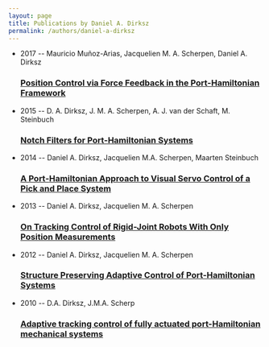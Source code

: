 ```yaml
---
layout: page
title: Publications by Daniel A. Dirksz
permalink: /authors/daniel-a-dirksz
---
```


<ul class="post-list">
<li><span class='post-meta'>2017 -- Mauricio Muñoz-Arias, Jacquelien M. A. Scherpen, Daniel A. Dirksz</span><h3><a class='post-link' href="{{ site.baseurl }}/position-control-via-force-feedback-in-the-port-hamiltonian-framework">Position Control via Force Feedback in the Port-Hamiltonian Framework</a></h3></li>
<li><span class='post-meta'>2015 -- D. A. Dirksz, J. M. A. Scherpen, A. J. van der Schaft, M. Steinbuch</span><h3><a class='post-link' href="{{ site.baseurl }}/notch-filters-for-port-hamiltonian-systems">Notch Filters for Port-Hamiltonian Systems</a></h3></li>
<li><span class='post-meta'>2014 -- Daniel A. Dirksz, Jacquelien M.A. Scherpen, Maarten Steinbuch</span><h3><a class='post-link' href="{{ site.baseurl }}/a-port-scp-h-scp-amiltonian-approach-to-visual-servo-control-of-a-pick-and-place-system">A Port‐<scp>H</scp>amiltonian Approach to Visual Servo Control of a Pick and Place System</a></h3></li>
<li><span class='post-meta'>2013 -- Daniel A. Dirksz, Jacquelien M. A. Scherpen</span><h3><a class='post-link' href="{{ site.baseurl }}/on-tracking-control-of-rigid-joint-robots-with-only-position-measurements">On Tracking Control of Rigid-Joint Robots With Only Position Measurements</a></h3></li>
<li><span class='post-meta'>2012 -- Daniel A. Dirksz, Jacquelien M. A. Scherpen</span><h3><a class='post-link' href="{{ site.baseurl }}/structure-preserving-adaptive-control-of-port-hamiltonian-systems">Structure Preserving Adaptive Control of Port-Hamiltonian Systems</a></h3></li>
<li><span class='post-meta'>2010 -- D.A. Dirksz, J.M.A. Scherp</span><h3><a class='post-link' href="{{ site.baseurl }}/adaptive-tracking-control-of-fully-actuated-port-hamiltonian-mechanical-systems">Adaptive tracking control of fully actuated port-Hamiltonian mechanical systems</a></h3></li>

</ul>
